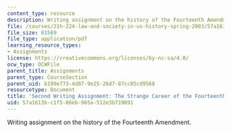 ```yaml
---
content_type: resource
description: Writing assignment on the history of the Fourteenth Amendment.
file: /courses/21h-224-law-and-society-in-us-history-spring-2003/57a1613bc1f586eb965a512e3b719091_lawandsocsecagnment303.pdf
file_size: 81569
file_type: application/pdf
learning_resource_types:
- Assignments
license: https://creativecommons.org/licenses/by-nc-sa/4.0/
ocw_type: OCWFile
parent_title: Assignments
parent_type: CourseSection
parent_uid: b199e773-4d87-9e25-26d7-87cc85cd9568
resourcetype: Document
title: 'Second Writing Assignment: The Strange Career of the Fourteenth Amendment '
uid: 57a1613b-c1f5-86eb-965a-512e3b719091
---
```

Writing assignment on the history of the Fourteenth Amendment.